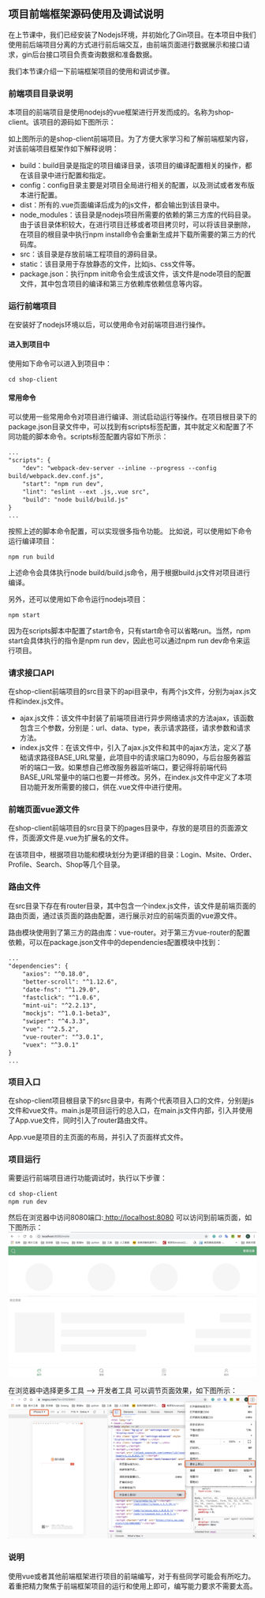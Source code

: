 ## 项目前端框架源码使用及调试说明

在上节课中，我们已经安装了Nodejs环境，并初始化了Gin项目。在本项目中我们使用前后端项目分离的方式进行前后端交互，由前端页面进行数据展示和接口请求，gin后台接口项目负责查询数据和准备数据。

我们本节课介绍一下前端框架项目的使用和调试步骤。

### 前端项目目录说明
本项目的前端项目是使用nodejs的vue框架进行开发而成的。名称为shop-client。该项目的源码如下图所示：

如上图所示的是shop-client前端项目。为了方便大家学习和了解前端框架内容，对该前端项目框架作如下解释说明：
* build：build目录是指定的项目编译目录，该项目的编译配置相关的操作，都在该目录中进行配置和指定。
* config：config目录主要是对项目全局进行相关的配置，以及测试或者发布版本进行配置。
* dist：所有的.vue页面编译后成为的js文件，都会输出到该目录中。
* node_modules：该目录是nodejs项目所需要的依赖的第三方库的代码目录。由于该目录体积较大，在进行项目迁移或者项目拷贝时，可以将该目录删除，在项目的根目录中执行npm install命令会重新生成并下载所需要的第三方的代码库。
* src：该目录是存放前端工程项目的源码目录。
* static：该目录用于存放静态的文件，比如js、css文件等。
* package.json：执行npm init命令会生成该文件，该文件是node项目的配置文件，其中包含项目的编译和第三方依赖库依赖信息等内容。

### 运行前端项目
在安装好了nodejs环境以后，可以使用命令对前端项目进行操作。

#### 进入到项目中
使用如下命令可以进入到项目中：
```nodejs
cd shop-client
```

#### 常用命令
可以使用一些常用命令对项目进行编译、测试启动运行等操作。在项目根目录下的package.json目录文件中，可以找到有scripts标签配置，其中就定义和配置了不同功能的脚本命令。scripts标签配置内容如下所示：
```nodejs
...
"scripts": {
    "dev": "webpack-dev-server --inline --progress --config build/webpack.dev.conf.js",
    "start": "npm run dev",
    "lint": "eslint --ext .js,.vue src",
    "build": "node build/build.js"
}
...
```

按照上述的脚本命令配置，可以实现很多指令功能。
比如说，可以使用如下命令运行编译项目：
```nodejs
npm run build
```
上述命令会具体执行node build/build.js命令，用于根据build.js文件对项目进行编译。


另外，还可以使用如下命令运行nodejs项目：
```nodejs
npm start
```
因为在scripts脚本中配置了start命令，只有start命令可以省略run。当然，npm start会具体执行的指令是npm run dev，因此也可以通过npm run dev命令来运行项目。

### 请求接口API
在shop-client前端项目的src目录下的api目录中，有两个js文件，分别为ajax.js文件和index.js文件。
* ajax.js文件：该文件中封装了前端项目进行异步网络请求的方法ajax，该函数包含三个参数，分别是：url、data、type，表示请求路径，请求参数和请求方法。
* index.js文件：在该文件中，引入了ajax.js文件和其中的ajax方法，定义了基础请求路径BASE_URL常量，此项目中的请求端口为8090，与后台服务器监听的端口一致。如果想自己修改服务器监听端口，要记得将前端代码BASE_URL常量中的端口也要一并修改。另外，在index.js文件中定义了本项目功能开发所需要的接口，供在.vue文件中进行使用。

### 前端页面vue源文件
在shop-client前端项目的src目录下的pages目录中，存放的是项目的页面源文件，页面源文件是.vue为扩展名的文件。

在该项目中，根据项目功能和模块划分为更详细的目录：Login、Msite、Order、Profile、Search、Shop等几个目录。

### 路由文件
在src目录下存在有router目录，其中包含一个index.js文件，该文件是前端页面的路由页面，通过该页面的路由配置，进行展示对应的前端页面的vue源文件。

路由模块使用到了第三方的路由库：vue-router。对于第三方vue-router的配置依赖，可以在package.json文件中的dependencies配置模块中找到：
```nodejs
...
"dependencies": {
    "axios": "^0.18.0",
    "better-scroll": "^1.12.6",
    "date-fns": "^1.29.0",
    "fastclick": "^1.0.6",
    "mint-ui": "^2.2.13",
    "mockjs": "^1.0.1-beta3",
    "swiper": "^4.3.3",
    "vue": "^2.5.2",
    "vue-router": "^3.0.1",
    "vuex": "^3.0.1"
}
...
```

### 项目入口
在shop-client项目根目录下的src目录中，有两个代表项目入口的文件，分别是js文件和vue文件。main.js是项目运行的总入口，在main.js文件内部，引入并使用了App.vue文件，同时引入了router路由文件。

App.vue是项目的主页面的布局，并引入了页面样式文件。

### 项目运行
需要运行前端项目进行功能调试时，执行以下步骤：

```nodejs
cd shop-client
npm run dev
```

然后在浏览器中访问8080端口:[ http://localhost:8080]( http://localhost:8080) 可以访问到前端页面，如下图所示：
![项目浏览器效果](img/1578022252489.jpg)

在浏览器中选择更多工具 --> 开发者工具 可以调节页面效果，如下图所示：
![视图切换工具](img/WX20200103-121710@2x.png)

### 说明
使用vue或者其他前端框架进行项目的前端编写，对于有些同学可能会有所吃力。着重把精力聚焦于前端框架项目的运行和使用上即可，编写能力要求不需要太高。
























